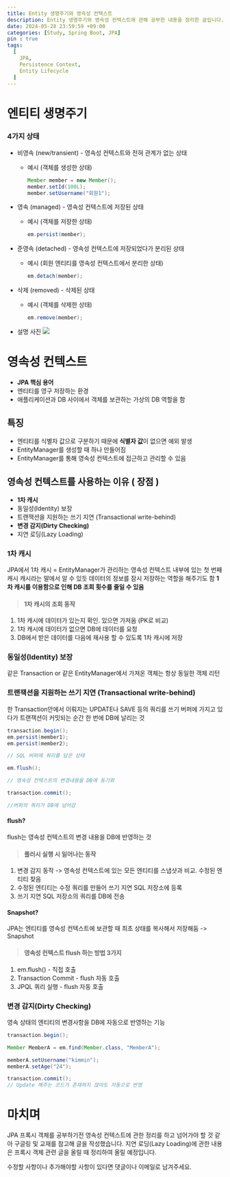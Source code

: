 ```yaml
---
title: Entity 생명주기와 영속성 컨텍스트
description: Entity 생명주기와 영속성 컨텍스트에 관해 공부한 내용을 정리한 글입니다.
date: 2024-05-28 23:59:59 +09:00
categories: [Study, Spring Boot, JPA]
pin : true
tags:
  [
    JPA,
    Persistence Context,
    Entity Lifecycle
  ]
---
```


# 엔티티 생명주기
### 4가지 상태

- 비영속 (new/transient) - 영속성 컨텍스트와 전혀 관계가 없는 상태
    - 예시 (객체를 생성한 상태)

        ```java
        Member member = new Member();
        member.setId(100L);
        member.setUsername("회원1");
        ```

- 영속 (managed) - 영속성 컨텍스트에 저장된 상태
    - 예시 (객체를 저장한 상태)

        ```java
        em.persist(member);
        ```

- 준영속 (detached) - 영속성 컨텍스트에 저장되었다가 분리된 상태
    - 예시 (회원 엔티티를 영속성 컨텍스트에서 분리한 상태)

        ```java
        em.detach(member);
        ```

- 삭제 (removed) - 삭제된 상태
    - 예시 (객체를 삭제한 상태)

        ```java
        em.remove(member);
        ```


- 설명 사진
  ![](https://velog.velcdn.com/images/kimmin1kk/post/c22ac153-dcbd-4228-9b9f-0dd9ef213158/image.png)


# 영속성 컨텍스트

- **JPA 핵심 용어**
- 엔티티를 영구 저장하는 환경
- 애플리케이션과 DB 사이에서 객체를 보관하는 가상의 DB 역할을 함

## 특징

- 엔티티를 식별자 값으로 구분하기 때문에 **식별자 값**이 없으면 예외 발생
- EntityManager를 생성할 때 하나 만들어짐
- EntityManager를 통해 영속성 컨텍스트에 접근하고 관리할 수 있음

## 영속성 컨텍스트를 사용하는 이유 ( 장점 )
- **1차 캐시**
- 동일성(Identity) 보장
- 트랜잭션을 지원하는 쓰기 지연 (Transactional write-behind)
- **변경 감지(Dirty Checking)**
- 지연 로딩(Lazy Loading)

### 1차 캐시
JPA에서 1차 캐시 = EntityManager가 관리하는 영속성 컨텍스트 내부에 있는 첫 번째 캐시
캐시라는 말에서 알 수 있듯 데이터의 정보를 잠시 저장하는 역할을 해주기도 함
**1차 캐시를 이용함으로 인해 DB 조회 횟수를 줄일 수 있음**

>#### 1차 캐시의 조회 동작
1. 1차 캐시에 데이터가 있는지 확인. 있으면 가져옴 (PK로 비교)
2. 1차 캐시에 데이터가 없으면 DB에 데이터를 요청
3. DB에서 받은 데이터를 다음에 재사용 할 수 있도록 1차 캐시에 저장

### 동일성(Identity) 보장
같은 Transaction or 같은 EntityManager에서 가져온 객체는 항상 동일한 객체 리턴

### 트랜잭션을 지원하는 쓰기 지연 (Transactional write-behind)
한 Transaction안에서 이뤄지는 UPDATE나 SAVE 등의 쿼리를 쓰기 버퍼에 가지고 있다가 트랜잭션이 커밋되는 순간 한 번에 DB에 날리는 것
```java
transaction.begin();
em.persist(member1);
em.persist(member2);

// SQL 버퍼에 쿼리를 담은 상태

em.flush();

// 영속성 컨텍스트의 변경내용을 DB에 동기화

transaction.commit(); 

//버퍼의 쿼리가 DB에 넘어감
```


#### flush?
flush는 영속성 컨텍스트의 변경 내용을 DB에 반영하는 것
>#### 플러시 실행 시 일어나는 동작
1. 변경 감지 동작 -> 영속성 컨텍스트에 있는 모든 엔티티를 스냅샷과 비교. 수정된 엔티티 찾음
2. 수정된 엔티티는 수정 쿼리를 만들어 쓰기 지연 SQL 저장소에 등록
3. 쓰기 지연 SQL 저장소의 쿼리를 DB에 전송

#### Snapshot?
JPA는 엔티티를 영속성 컨텍스트에 보관할 때 최초 상태를 복사해서 저장해둠 -> Snapshot

> #### 영속성 컨텍스트 flush 하는 방법 3가지
1. em.flush() - 직접 호출
2. Transaction Commit - flush 자동 호출
3. JPQL 쿼리 실행 - flush 자동 호출


### 변경 감지(Dirty Checking)
영속 상태의 엔티티의 변경사항을 DB에 자동으로 반영하는 기능
```java
transaction.begin();

Member MemberA = em.find(Member.class, "MemberA");

memberA.setUsername("kimmin");
memberA.setAge("24");

transaction.commit();
// Update 해주는 코드가 존재하지 않아도 자동으로 반영
```

# 마치며
JPA 프록시 객체를 공부하기전 영속성 컨텍스트에 관한 정리를 하고 넘어가야 할 것 같아 구글링 및 교재를 참고해 글을 작성했습니다.
지연 로딩(Lazy Loading)에 관한 내용은 프록시 객체 관련 글을 올릴 때 정리하여 올릴 예정입니다.

수정할 사항이나 추가해야할 사항이 있다면 댓글이나 이메일로 남겨주세요.




